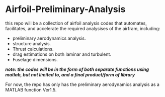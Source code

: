 # Airfoil-Preliminary-Analysis
this repo will be a collection of airfoil analysis codes that automates, facilitates, and accelerate the required analysises of the airfram, including: 
+ preliminary aerodynamics analysis.
+ structure analysis.
+ Thrust calculations.
+ drag estimations on both laminar and turbulent.
+ Fuselage dimensions.

***note: the codes will be in the form of both separate functions using matlab, but not limited to, and a final product/form of library***

For now, the repo has only has the preliminary aerodynamics analysis as a MATLAB function Ver1.5.

